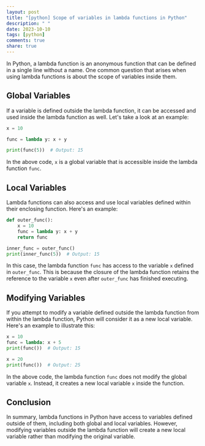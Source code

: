 ```yaml
---
layout: post
title: "[python] Scope of variables in lambda functions in Python"
description: " "
date: 2023-10-10
tags: [python]
comments: true
share: true
---
```


In Python, a lambda function is an anonymous function that can be defined in a single line without a name. One common question that arises when using lambda functions is about the scope of variables inside them.

## Global Variables

If a variable is defined outside the lambda function, it can be accessed and used inside the lambda function as well. Let's take a look at an example:

```python
x = 10

func = lambda y: x + y

print(func(5))  # Output: 15
```

In the above code, `x` is a global variable that is accessible inside the lambda function `func`.

## Local Variables

Lambda functions can also access and use local variables defined within their enclosing function. Here's an example:

```python
def outer_func():
    x = 10
    func = lambda y: x + y
    return func

inner_func = outer_func()
print(inner_func(5))  # Output: 15
```

In this case, the lambda function `func` has access to the variable `x` defined in `outer_func`. This is because the closure of the lambda function retains the reference to the variable `x` even after `outer_func` has finished executing.

## Modifying Variables

If you attempt to modify a variable defined outside the lambda function from within the lambda function, Python will consider it as a new local variable. Here's an example to illustrate this:

```python
x = 10
func = lambda: x + 5
print(func())  # Output: 15

x = 20
print(func())  # Output: 25
```

In the above code, the lambda function `func` does not modify the global variable `x`. Instead, it creates a new local variable `x` inside the function.

## Conclusion

In summary, lambda functions in Python have access to variables defined outside of them, including both global and local variables. However, modifying variables outside the lambda function will create a new local variable rather than modifying the original variable.
